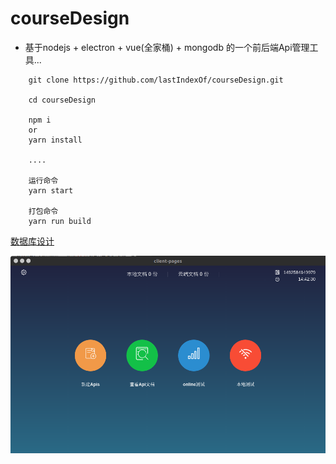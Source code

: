 # courseDesign

- 基于nodejs + electron + vue(全家桶) + mongodb 的一个前后端Api管理工具...

```
	git clone https://github.com/lastIndexOf/courseDesign.git

	cd courseDesign

	npm i
	or
	yarn install

	....

	运行命令
	yarn start

	打包命令
	yarn run build

```

[数据库设计](https://github.com/lastIndexOf/ApiManager/tree/master/docs/sql)

![初始界面](./images/page1.png)
